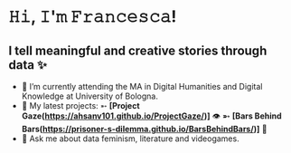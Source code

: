 # 𝙷𝚒, 𝙸'𝚖 𝙵𝚛𝚊𝚗𝚌𝚎𝚜𝚌𝚊!
## I tell meaningful and creative stories through data ✨

- 🌱 I’m currently attending the MA in Digital Humanities and Digital Knowledge at University of Bologna. 
- 🔭 My latest projects:
    ➵ **[Project Gaze(https://ahsanv101.github.io/ProjectGaze/)]** 👁 
    ➵ **[Bars Behind Bars(https://prisoner-s-dilemma.github.io/BarsBehindBars/)]** 📑
- 💬 Ask me about data feminism, literature and videogames. 
